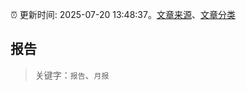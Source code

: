 :alarm_clock: 更新时间: 2025-07-20 13:48:37。[文章来源](/README.md)、[文章分类](/TAGS.md)

## 报告


> 关键字：`报告`、`月报`



